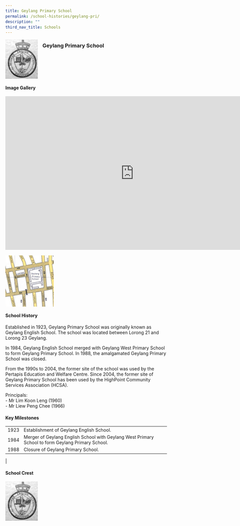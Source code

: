 ```yaml
---
title: Geylang Primary School
permalink: /school-histories/geylang-pri/
description: ""
third_nav_title: Schools
---
```

<img align="left" style="width:20%;margin-right:15px;" src="/images/geylangpri1.png">

### **Geylang Primary School**

<br clear="left">

#### **Image Gallery**
<iframe src="https://docs.google.com/presentation/d/e/2PACX-1vQMFvhmfHAFB_k5DQzG-ARkhl3slhoQE6mYTGt5gy4g8YDs2LQvFRbyVntdxmaiv1x07SJ3uLEEM_qc/embed?start=false&amp;loop=true&amp;delayms=5000" frameborder="0" width="800" height="479" allowfullscreen="true"></iframe>

<p><a href="/images/geylangpri2.jpg">  
<img align="left" style="width:30%;margin-right:15px;" src="/images/geylangpri2.jpg">
</a></p>

<br clear="left">

#### **School History**
Established in 1923, Geylang Primary School was originally known as Geylang English School. The school was located between Lorong 21 and Lorong 23 Geylang.&nbsp; 
  
In 1984, Geylang English School merged with Geylang West Primary School to form Geylang Primary School. In 1988, the amalgamated Geylang Primary School was closed.  
  
From the 1990s to 2004, the former site of the school was used by the Pertapis Education and Welfare Centre. Since 2004, the former site of Geylang Primary School has been used by the HighPoint Community Services Association (HCSA).  
  
Principals:<br>
\- Mr Lim Koon Leng (1960)<br>
\- Mr Liew Peng Chee (1966) 

#### **Key Milestones**

|  |  |
|:---:|---|
| 1923 | Establishment of Geylang English School. |
| 1984 | Merger of Geylang English School with Geylang West Primary School to form Geylang Primary School. |
| 1988 | Closure of Geylang Primary School. |
|


#### **School Crest**
<img align="left" style="width:20%;margin-right:15px;" src="/images/geylangpri1.png">


<br clear="left">
